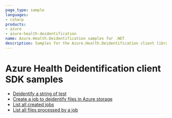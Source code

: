```yaml
---
page_type: sample
languages:
- csharp
products:
- azure
- azure-health-deidentification
name: Azure.Health.Deidentification samples for .NET
description: Samples for the Azure.Health.Deidentification client library
---
```


# Azure Health Deidentification client SDK samples

 - [Deidentify a string of test](https://github.com/Azure/azure-sdk-for-net/blob/main/sdk/healthdataaiservices/Azure.Health.Deidentification/samples/Sample1_HelloWorld.md)
 - [Create a job to deidentify files in Azure storage](https://github.com/Azure/azure-sdk-for-net/blob/main/sdk/healthdataaiservices/Azure.Health.Deidentification/samples/Sample2_CreateJob.md)
 - [List all created jobs](https://github.com/Azure/azure-sdk-for-net/blob/main/sdk/healthdataaiservices/Azure.Health.Deidentification/samples/Sample3_ListJobs.md)
 - [List all files processed by a job](https://github.com/Azure/azure-sdk-for-net/blob/main/sdk/healthdataaiservices/Azure.Health.Deidentification/samples/Sample4_ListCompletedFiles.md)
